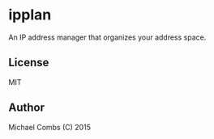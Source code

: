 # ipplan
An IP address manager that organizes your address space.

## License
MIT

## Author
Michael Combs (C) 2015
